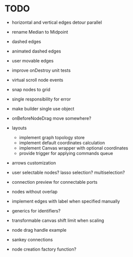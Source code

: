 # TODO

- horizontal and vertical edges detour parallel
- rename Median to Midpoint
- dashed edges
- animated dashed edges
- user movable edges
- improve onDestroy unit tests
- virtual scroll node events
- snap nodes to grid
- single responsibility for error
- make builder single use object
- onBeforeNodeDrag move somewhere?

- layouts

  - implement graph topology store
  - implement default coordinates calculation
  - implement Canvas wrapper with optional coordinates
  - provide trigger for applying commands queue

- arrows customization
- user selectable nodes? lasso selection? multiselection?
- connection preview for connectable ports
- nodes without overlap

- implement edges with label when specified manually
- generics for identifiers?
- transformable canvas shift limit when scaling
- node drag handle example
- sankey connections
- node creation factory function?
